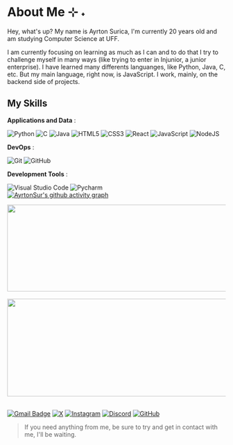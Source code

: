 

# About Me ⊹ ˖
Hey, what's up?
My name is Ayrton Surica, I'm currently 20 years old and am studying Computer Science at UFF.

I am currently focusing on learning as much as I can and to do that I try to challenge myself in many ways (like trying to enter in Injunior, a junior enterprise).
I have learned many differents languanges, like Python, Java, C, etc. But my main language, right now, is JavaScript.
I work, mainly, on the backend side of projects.

## My Skills
**Applications and Data** :

![Python](https://img.shields.io/badge/python-3670A0?style=for-the-badge&logo=python&logoColor=FFD700&color=A020F0)
![C](https://img.shields.io/badge/-C-333333?style=for-the-badge&logo=c&logoColor=00599C&color=4f42b5)
![Java](https://img.shields.io/badge/java-%23ED8B00.svg?style=for-the-badge&logo=openjdk&logoColor=white)
![HTML5](https://img.shields.io/badge/html5-%23E34F26.svg?style=for-the-badge&logo=html5&logoColor=white)
![CSS3](https://img.shields.io/badge/css3-%231572B6.svg?style=for-the-badge&logo=css3&logoColor=white)
![React](https://img.shields.io/badge/react-%2320232a.svg?style=for-the-badge&logo=react&logoColor=%2361DAFB)
![JavaScript](https://img.shields.io/badge/javascript-%23323330.svg?style=for-the-badge&logo=javascript&logoColor=%23F7DF1E)
![NodeJS](https://img.shields.io/badge/node.js-6DA55F?style=for-the-badge&logo=node.js&logoColor=white)

**DevOps** :

![Git](https://img.shields.io/badge/-Git-333333?style=flat&logo=git)
![GitHub](https://img.shields.io/badge/-GitHub-333333?style=flat&logo=github)

**Development Tools** :

![Visual Studio Code](https://img.shields.io/badge/-Visual%20Studio%20Code-333333?style=flat&logo=visual-studio-code&logoColor=007ACC)
![Pycharm](https://img.shields.io/badge/-Pycharm-333333?style=flat&logo=pycharm&logoColor=007ACC)
<br/>
[![AyrtonSur's github activity graph](https://github-readme-activity-graph.vercel.app/graph?username=AyrtonSur&theme=monokai)](https://github.com/AyrtonSur/github-readme-activity-graph)

<a href="https://github.com/AyrtonSur" title="Ayrton's profile">
  <img height="200em" width="1000" align="center" src="https://github-readme-stats.vercel.app/api?username=AyrtonSur&theme=monokai&show_icons=true" />
  <br></br>
  <img height="225em" width="950m" align="center" src="https://github-readme-stats.vercel.app/api/top-langs/?username=AyrtonSur&layout=compact&langs_count=7&theme=monokai"/>
</a>
<br></br>

[![Gmail Badge](https://img.shields.io/badge/-ayrtonsurica@gmail.com-006bed?style=flat-square&logo=Gmail&logoColor=white&link=mailto:ayrtonsurica@gmail.com)](mailto:ayrtonsurica@gmail.com)
[![X](https://img.shields.io/badge/@AyrtonSurica-%23000000.svg?style=flat-square&logo=X&logoColor=white)](https://twitter.com/AyrtonSurica)
[![Instagram](https://img.shields.io/badge/ayrtonsurica-%23E4405F.svg?style=flat-square&logo=Instagram&logoColor=white)](https://instagram.com/ayrtonsurica)
[![Discord](https://img.shields.io/badge/Discord-ayrtonss-7289DA?logo=discord&logoColor=white)](https://discord.com)
[![GitHub](https://img.shields.io/github/followers/AyrtonSur?label=follow&style=social)](https://github.com/AyrtonSur)


> If you need anything from me, be sure to try and get in contact with me, I'll be waiting.
 
